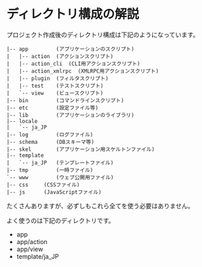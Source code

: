 # ディレクトリ構成の解説

プロジェクト作成後のディレクトリ構成は下記のようになっています。

```
|-- app         (アプリケーションのスクリプト)
|   |-- action  (アクションスクリプト)
|   |-- action_cli  (CLI用アクションスクリプト)
|   |-- action_xmlrpc  (XMLRPC用アクションスクリプト)
|   |-- plugin  (フィルタスクリプト)
|   |-- test    (テストスクリプト)
|   `-- view    (ビュースクリプト)
|-- bin         (コマンドラインスクリプト)
|-- etc         (設定ファイル等)
|-- lib         (アプリケーションのライブラリ)
|-- locale
|   `-- ja_JP
|-- log         (ログファイル)
|-- schema      (DBスキーマ等)
|-- skel        (アプリケーション用スケルトンファイル)
|-- template
|   `-- ja_JP   (テンプレートファイル)
|-- tmp         (一時ファイル)
`-- www         (ウェブ公開用ファイル)
|-- css     (CSSファイル)
|-- js      (JavaScriptファイル)
```

たくさんありますが、必ずしもこれら全てを使う必要はありません。

よく使うのは下記のディレクトリです。

* app
* app/action
* app/view
* template/ja_JP

